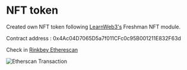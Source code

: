 # NFT token

Created own NFT token following [LearnWeb3's](https://www.learnweb3.io/tracks/freshman/nft-tutorial) Freshman NFT module.

Contract address : 0x4Ac04D7065D5a7f011CFc0c95B001211E832F63d

Check in [Rinkbey Etherescan](https://rinkeby.etherscan.io/)

![Etherscan Transaction]()

